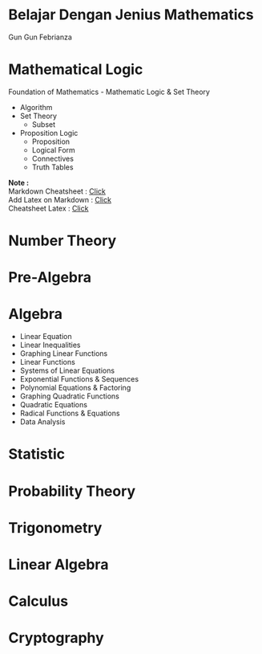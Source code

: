 # Belajar Dengan Jenius Mathematics
Gun Gun Febrianza



# Mathematical Logic

Foundation of Mathematics - Mathematic Logic & Set Theory

- Algorithm
- Set Theory
  - Subset
- Proposition Logic
  - Proposition
  - Logical Form
  - Connectives
  - Truth Tables

**Note :**    
Markdown Cheatsheet : [Click](https://github.com/adam-p/markdown-here/wiki/Markdown-Cheatsheet)  
Add Latex on Markdown : [Click](https://gist.github.com/a-rodin/fef3f543412d6e1ec5b6cf55bf197d7b)  
Cheatsheet Latex : [Click](https://www.authorea.com/users/77723/articles/110898-how-to-write-mathematical-equations-expressions-and-symbols-with-latex-a-cheatsheet)  

# Number Theory

# Pre-Algebra

# Algebra 
- Linear Equation
- Linear Inequalities
- Graphing Linear Functions
- Linear Functions
- Systems of Linear Equations
- Exponential Functions & Sequences
- Polynomial Equations & Factoring
- Graphing Quadratic Functions
- Quadratic Equations
- Radical Functions & Equations
- Data Analysis

# Statistic

# Probability Theory

# Trigonometry 

# Linear Algebra 

# Calculus 

# Cryptography

